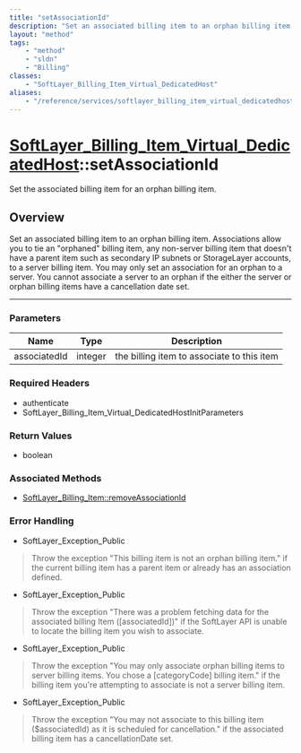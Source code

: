```yaml
---
title: "setAssociationId"
description: "Set an associated billing item to an orphan billing item. Associations allow you to tie an 'orphaned' billing item, any... "
layout: "method"
tags:
    - "method"
    - "sldn"
    - "Billing"
classes:
    - "SoftLayer_Billing_Item_Virtual_DedicatedHost"
aliases:
    - "/reference/services/softlayer_billing_item_virtual_dedicatedhost/setAssociationId"
---
```

# [SoftLayer_Billing_Item_Virtual_DedicatedHost](/reference/services/SoftLayer_Billing_Item_Virtual_DedicatedHost)::setAssociationId

Set the associated billing item for an orphan billing item.


## Overview 
Set an associated billing item to an orphan billing item. Associations allow you to tie an "orphaned" billing item, any non-server billing item that doesn't have a parent item such as secondary IP subnets or StorageLayer accounts, to a server billing item. You may only set an association for an orphan to a server. You cannot associate a server to an orphan if the either the server or orphan billing items have a cancellation date set. 

-----

### Parameters 
|Name | Type | Description |
| --- | --- | --- |
|associatedId| integer| the billing item to associate to this item|


### Required Headers
* authenticate
* SoftLayer_Billing_Item_Virtual_DedicatedHostInitParameters


### Return Values
* boolean


### Associated Methods

*  [SoftLayer_Billing_Item::removeAssociationId](/reference/services/SoftLayer_Billing_Item/removeAssociationId )



### Error Handling

* SoftLayer_Exception_Public 

> Throw the exception "This billing item is not an orphan billing item." if the current billing item has a parent item or already has an association defined. 

* SoftLayer_Exception_Public 

> Throw the exception "There was a problem fetching data for the associated billing Item ([associatedId])" if the SoftLayer API is unable to locate the billing item you wish to associate. 

* SoftLayer_Exception_Public 

> Throw the exception "You may only associate orphan billing items to server billing items. You chose a [categoryCode] billing item." if the billing item you're attempting to associate is not a server billing item. 

* SoftLayer_Exception_Public 

> Throw the exception "You may not associate to this billing item ($associatedId) as it is scheduled for cancellation." if the associated billing item has a cancellationDate set. 



